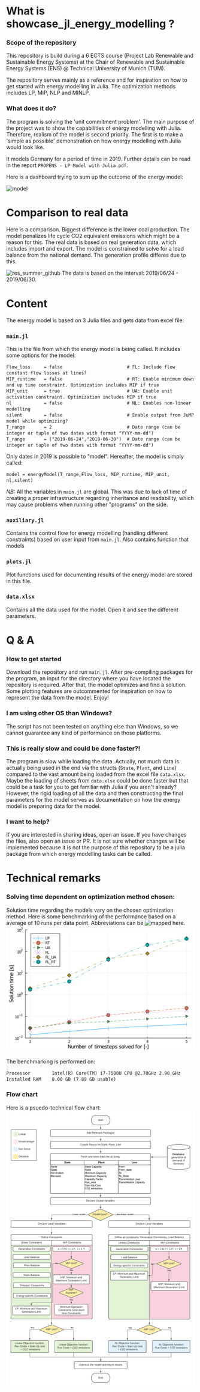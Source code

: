 # What is showcase_jl_energy_modelling ?
### Scope of the repository
This repository is build during a 6 ECTS course (Project Lab Renewable and Sustainable Energy Systems) at the Chair of Renewable and Sustainable Energy Systems (ENS) @ Technical University of Munich (TUM).

The repository serves mainly as a reference and for inspiration on how to get started with energy modelling in Julia. The optimization methods includes LP, MIP, NLP and MINLP.

### What does it do?

The program is solving the 'unit commitment problem'. The main purpose of the project was to show the capabilities of energy modelling with Julia. Therefore, realism of the model is second priority. The first is to make a 'simple as possible' demonstration on how energy modelling with Julia would look like.

It models Germany for a period of time in 2019. Further details can be read in the report `PROPENS - LP Model with Julia.pdf`.

Here is a dashboard trying to sum up the outcome of the energy model:

![model](https://github.com/bvilmann/showcase_jl_energy_modelling/blob/main/plots/gif_summer_4.gif)

# Comparison to real data
Here is a comparison. Biggest difference is the lower coal production. The model penalizes life cycle CO2 equivalent emissions which might be a reason for this.
The real data is based on real generation data, which includes import and export. The model is constrained to solve for a load balance from the national demand. The generation profile differes due to this.

![res_summer_github](https://user-images.githubusercontent.com/50515426/110318965-838ebf80-800e-11eb-9e93-bbb624950679.png)
The data is based on the interval: 2019/06/24 - 2019/06/30.

# Content

The energy model is based on 3 Julia files and gets data from excel file:

### `main.jl`
This is the file from which the energy model is being called. It includes some options for the model:
```
Flow_loss     = false                        # FL: Include flow constant flow losses at lines?
MIP_runtime   = false                        # RT: Enable minimum down and up time constraint. Optimization includes MIP if true
MIP_unit      = true                         # UA: Enable unit activation constraint. Optimization includes MIP if true
nl            = false                        # NL: Enables non-linear modelling
silent        = false                        # Enable output from JuMP model while optimizing?
T_range       = 2                            # Date range (can be integer or tuple of two dates with format "YYYY-mm-dd")
T_range       = ("2019-06-24","2019-06-30")  # Date range (can be integer or tuple of two dates with format "YYYY-mm-dd")
```
Only dates in 2019 is possible to "model". Hereafter, the model is simply called:
```
model = energyModel(T_range,Flow_loss, MIP_runtime, MIP_unit, nl,silent)
```

*NB:* All the variables in `main.jl` are global. This was due to lack of time of creating a proper infrastructure regarding inheritance and readability, which may cause problems when running other "programs" on the side.

### `auxiliary.jl`
Contains the control flow for energy modelling (handling different constraints) based on user input from `main.jl`. Also contains function that models 

### `plots.jl`
Plot functions used for documenting results of the energy model are stored in this file.

### `data.xlsx`
Contains all the data used for the model. Open it and see the different parameters.

# Q & A
### How to get started
Download the repository and run `main.jl`. After pre-compiling packages for the program, an input for the directory where you have located the repository is required. After that, the model optimizes and find a solution. Some plotting features are outcommented for inspiration on how to represent the data from the model. Enjoy!

### I am using other OS than Windows?
The script has not been tested on anything else than Windows, so we cannot guarantee any kind of performance on those platforms.

### This is really slow and could be done faster?!
The program is slow while loading the data. Actually, not much data is actually being used in the end via the structs (`State`, `Plant`, and `Line`) compared to the vast amount being loaded from the excel file `data.xlsx`. Maybe the loading of sheets from `data.xlsx` could be done faster but that could be a task for you to get familiar with Julia if you aren't already?
However, the rigid loading of all the data and then constructing the final parameters for the model serves as documentation on how the energy model is preparing data for the model.

### I want to help?
If you are interested in sharing ideas, open an issue. If you have changes the files, also open an issue or PR. It is not sure whether changes will be implemented because it is not the purpose of this repository to be a julia package from which energy modelling tasks can be called.

# Technical remarks

### Solving time dependent on optimization method chosen:
Solution time regarding the models vary on the chosen optimization method. Here is some benchmarking of the performance based on a average of 10 runs per data point. Abbreviations can be ![mapped here](https://github.com/bvilmann/showcase_jl_energy_modelling#mainjl). 
![solve_time](https://github.com/bvilmann/showcase_jl_energy_modelling/blob/main/plots/sol_time.png)

The benchmarking is performed on:
```
Processor        Intel(R) Core(TM) i7-7500U CPU @2.70GHz 2.90 GHz
Installed RAM    8.00 GB (7.89 GB usable)
```

### Flow chart
Here is a psuedo-technical flow chart:
![flow_chart](https://github.com/bvilmann/showcase_jl_energy_modelling/blob/main/plots/Julia_Flow_Diagram(3).png)


